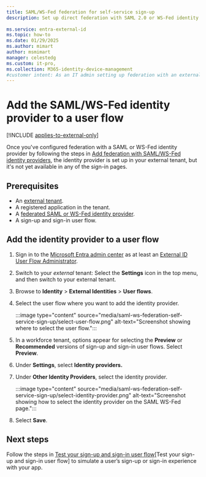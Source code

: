 ```yaml
---
title: SAML/WS-Fed federation for self-service sign-up 
description: Set up direct federation with SAML 2.0 or WS-Fed identity providers (IdP) and enable self-service sign-up for external users, who can sign in with their own work accounts.
 
ms.service: entra-external-id
ms.topic: how-to
ms.date: 01/29/2025
ms.author: mimart
author: msmimart
manager: celestedg
ms.custom: it-pro, 
ms.collection: M365-identity-device-management
#customer intent: As an IT admin setting up federation with an external organizaton's SAML/WS-Fed identity provider, I want to invite users from that organization to sign in to my Microsoft Entra tenant with their work account.
---
```


# Add the SAML/WS-Fed identity provider to a user flow

[!INCLUDE [applies-to-external-only](../includes/applies-to-external-only.md)]

Once you've configured federation with a SAML or WS-Fed identity provider by following the steps in [Add federation with SAML/WS-Fed identity providers](../direct-federation.md), the identity provider is set up in your external tenant, but it's not yet available in any of the sign-in pages. 

## Prerequisites

- An [external tenant](how-to-create-external-tenant-portal.md).
- A registered application in the tenant.
- A [federated SAML or WS-Fed identity provider](../direct-federation.md).
- A sign-up and sign-in user flow.

## Add the identity provider to a user flow

1. Sign in to the [Microsoft Entra admin center](https://entra.microsoft.com) as at least an [External ID User Flow Administrator](~/identity/role-based-access-control/permissions-reference.md#external-id-user-flow-administrator).

1. Switch to your *external* tenant: Select the **Settings** icon in the top menu, and then switch to your external tenant.

1. Browse to **Identity** > **External Identities** > **User flows**.

1. Select the user flow where you want to add the identity provider.

   :::image type="content" source="media/saml-ws-federation-self-service-sign-up/select-user-flow.png" alt-text="Screenshot showing where to select the user flow.":::

1. In a workforce tenant, options appear for selecting the **Preview** or **Recommended** versions of sign-up and sign-in user flows. Select **Preview**.

1. Under **Settings**, select **Identity providers.**

1. Under **Other Identity Providers**, select the identity provider.

   :::image type="content" source="media/saml-ws-federation-self-service-sign-up/select-identity-provider.png" alt-text="Screenshot showing how to select the identity provider on the SAML WS-Fed page.":::

1. Select **Save**.

## Next steps

Follow the steps in [Test your sign-up and sign-in user flow](how-to-test-user-flows.md)[Test your sign-up and sign-in user flow] to simulate a user’s sign-up or sign-in experience with your app.
